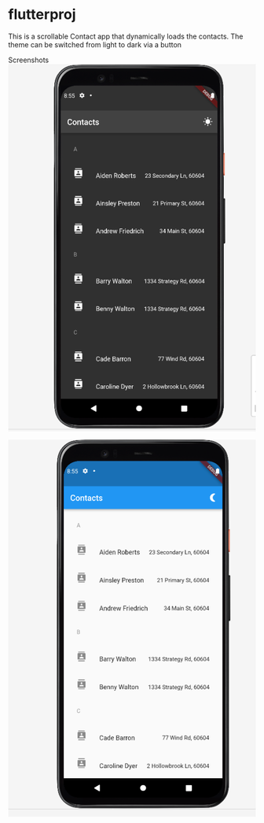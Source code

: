 # flutterproj

This is a scrollable Contact app that dynamically loads the contacts. 
The theme can be switched from light to dark via a button

Screenshots
![alt text](darkflutter.png)


![alt_text](lightflutter.png)
